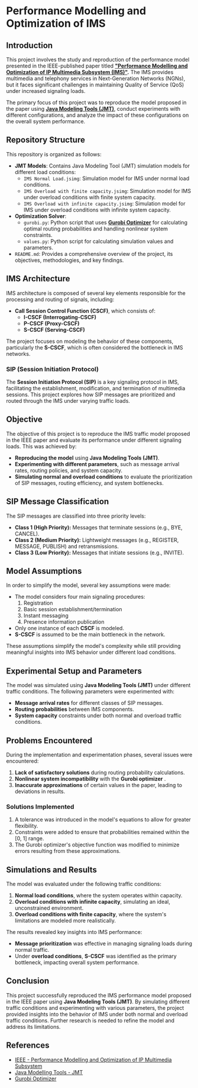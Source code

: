 # Performance Modelling and Optimization of IMS

## Introduction

This project involves the study and reproduction of the performance model presented in the IEEE-published paper titled **["Performance Modelling and Optimization of IP Multimedia Subsystem (IMS)"](https://ieeexplore.ieee.org/document/6779915).** The IMS provides multimedia and telephony services in Next-Generation Networks (NGNs), but it faces significant challenges in maintaining Quality of Service (QoS) under increased signaling loads.

The primary focus of this project was to reproduce the model proposed in the paper using **[Java Modeling Tools (JMT)](https://jmt.sourceforge.net/)**, conduct experiments with different configurations, and analyze the impact of these configurations on the overall system performance.

## Repository Structure

This repository is organized as follows:

- **JMT Models**: Contains Java Modeling Tool (JMT) simulation models for different load conditions:
  - `IMS Normal Load.jsimg`: Simulation model for IMS under normal load conditions.
  - `IMS Overload with finite capacity.jsimg`: Simulation model for IMS under overload conditions with finite system capacity.
  - `IMS Overload with infinite capacity.jsimg`: Simulation model for IMS under overload conditions with infinite system capacity.
- **Optimization Solver**:
  - `gurobi.py`: Python script that uses **[Gurobi Optimizer](https://www.gurobi.com/)** for calculating optimal routing probabilities and handling nonlinear system constraints.
  - `values.py`: Python script for calculating simulation values and parameters.
- `README.md`: Provides a comprehensive overview of the project, its objectives, methodologies, and key findings.

## IMS Architecture

IMS architecture is composed of several key elements responsible for the processing and routing of signals, including:
- **Call Session Control Function (CSCF)**, which consists of:
  - **I-CSCF (Interrogating-CSCF)**
  - **P-CSCF (Proxy-CSCF)**
  - **S-CSCF (Serving-CSCF)**

The project focuses on modeling the behavior of these components, particularly the **S-CSCF**, which is often considered the bottleneck in IMS networks.

### SIP (Session Initiation Protocol)

The **Session Initiation Protocol (SIP)** is a key signaling protocol in IMS, facilitating the establishment, modification, and termination of multimedia sessions. This project explores how SIP messages are prioritized and routed through the IMS under varying traffic loads.

## Objective

The objective of this project is to reproduce the IMS traffic model proposed in the IEEE paper and evaluate its performance under different signaling loads. This was achieved by:
- **Reproducing the model** using **Java Modeling Tools (JMT)**.
- **Experimenting with different parameters**, such as message arrival rates, routing policies, and system capacity.
- **Simulating normal and overload conditions** to evaluate the prioritization of SIP messages, routing efficiency, and system bottlenecks.

## SIP Message Classification

The SIP messages are classified into three priority levels:
- **Class 1 (High Priority):** Messages that terminate sessions (e.g., BYE, CANCEL).
- **Class 2 (Medium Priority):** Lightweight messages (e.g., REGISTER, MESSAGE, PUBLISH) and retransmissions.
- **Class 3 (Low Priority):** Messages that initiate sessions (e.g., INVITE).

## Model Assumptions

In order to simplify the model, several key assumptions were made:
- The model considers four main signaling procedures:
  1. Registration
  2. Basic session establishment/termination
  3. Instant messaging
  4. Presence information publication
- Only one instance of each **CSCF** is modeled.
- **S-CSCF** is assumed to be the main bottleneck in the network.

These assumptions simplify the model's complexity while still providing meaningful insights into IMS behavior under different load conditions.

## Experimental Setup and Parameters

The model was simulated using **Java Modeling Tools (JMT)** under different traffic conditions. The following parameters were experimented with:
- **Message arrival rates** for different classes of SIP messages.
- **Routing probabilities** between IMS components.
- **System capacity** constraints under both normal and overload traffic conditions.

## Problems Encountered

During the implementation and experimentation phases, several issues were encountered:
1. **Lack of satisfactory solutions** during routing probability calculations.
2. **Nonlinear system incompatibility** with the **Gurobi optimizer** .
3. **Inaccurate approximations** of certain values in the paper, leading to deviations in results.

### Solutions Implemented

1. A tolerance was introduced in the model's equations to allow for greater flexibility.
2. Constraints were added to ensure that probabilities remained within the [0, 1] range.
3. The Gurobi optimizer's objective function was modified to minimize errors resulting from these approximations.

## Simulations and Results

The model was evaluated under the following traffic conditions:
1. **Normal load conditions**, where the system operates within capacity.
2. **Overload conditions with infinite capacity**, simulating an ideal, unconstrained environment.
3. **Overload conditions with finite capacity**, where the system's limitations are modeled more realistically.

The results revealed key insights into IMS performance:
- **Message prioritization** was effective in managing signaling loads during normal traffic.
- Under **overload conditions**, **S-CSCF** was identified as the primary bottleneck, impacting overall system performance.

## Conclusion

This project successfully reproduced the IMS performance model proposed in the IEEE paper using **Java Modeling Tools (JMT)**. By simulating different traffic conditions and experimenting with various parameters, the project provided insights into the behavior of IMS under both normal and overload traffic conditions. Further research is needed to refine the model and address its limitations.

## References
- [IEEE - Performance Modelling and Optimization of IP Multimedia Subsystem](https://ieeexplore.ieee.org/document/6779915)
- [Java Modelling Tools - JMT](https://jmt.sourceforge.net/)
- [Gurobi Optimizer](https://www.gurobi.com/)
